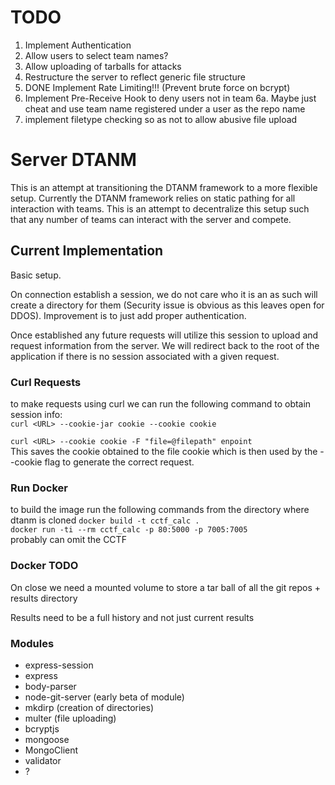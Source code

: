# TODO
1. Implement Authentication
2. Allow users to select team names?
3. Allow uploading of tarballs for attacks
4. Restructure the server to reflect generic file structure
5. DONE Implement Rate Limiting!!! (Prevent brute force on bcrypt)
6. Implement Pre-Receive Hook to deny users not in team
6a. Maybe just cheat and use team name registered under a user as the repo name
7. implement filetype checking so as not to allow abusive file upload

# Server DTANM

This is an attempt at transitioning the DTANM framework to a more flexible setup. Currently the DTANM framework relies on static pathing for all interaction with teams. This is an attempt to decentralize this setup such that any number of teams can interact with the server and compete.

## Current Implementation
Basic setup.

On connection establish a session, we do not care who it is an as such will create a directory for them (Security issue is obvious as this leaves open for DDOS). Improvement is to just add proper authentication.

Once established any future requests will utilize this session to upload and request information from the server. We will redirect back to the root of the application if there is no session associated with a given request.

### Curl Requests

to make requests using curl we can run the following command to obtain session info:  
```curl <URL> --cookie-jar cookie --cookie cookie```

```curl <URL> --cookie cookie -F "file=@filepath" enpoint```  
This saves the cookie obtained to the file cookie which is then used by the --cookie flag to generate the correct request.

### Run Docker
to build the image run the following commands from the directory where dtanm is cloned 
```docker build -t cctf_calc .```  
```docker run -ti --rm cctf_calc -p 80:5000 -p 7005:7005```  
probably can omit the CCTF

### Docker TODO 
On close we need a mounted volume to store a tar ball of all the git repos + results directory

Results need to be a full history and not just current results

### Modules
* express-session
* express
* body-parser
* node-git-server (early beta of module)
* mkdirp (creation of directories)
* multer (file uploading)
* bcryptjs
* mongoose
* MongoClient
* validator
* ?


